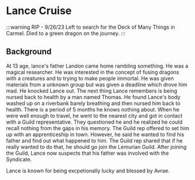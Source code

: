 # Lance Cruise

:::warning RIP - 9/26/23
Left to search for the Deck of Many Things in Carmel. Died to a green dragon on the journey.
:::

## Background

At 13 age, lance's father Landon came home rambling something. He was a magical researcher. He was interested in the concept of fusing dragons with a creatures and to trying to make people immortal. He was given materials from a unknown group but was given a deadline which drove him mad. He knocked Lance out. The next thing Lance remembers is being nursed back to health by a man named Thomas. He found Lance's body washed up on a riverbank barely breathing and then nursed him back to health. There is a period of 5 months he knows nothing about. When he were well enough to travel, he went to the nearest city and got in contact with a Guild representative. They questioned he and he realized he could recall nothing from the gaps in his memory. The Guild rep offered to set him up with an apprenticeship in town. However, he said he wanted to find his father and find out what happened to him. The Guild rep shared that if he really wanted to do that, he should go join the Lemurian Guild. After joining the Guild, Lance now suspects that his father was involved with the Syndicate.

Lance is known for being excpetionally lucky and blessed by Avrae.
